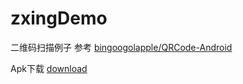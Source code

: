 # zxingDemo

二维码扫描例子 参考 [bingoogolapple/QRCode-Android](https://github.com/bingoogolapple/QRCode-Android)


Apk下载 [download](https://raw.githubusercontent.com/TryLoveCatch/zxingDemo/master/zxingdemo/bin/zxingDemo.apk)
